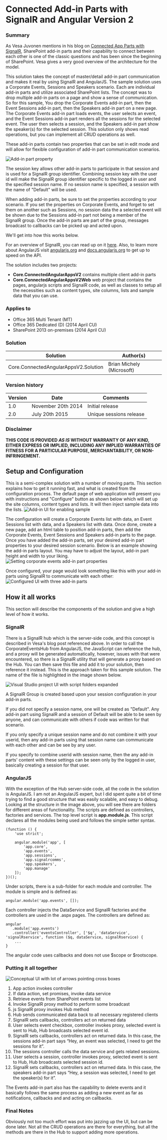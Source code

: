 # Connected Add-in Parts with SignalR and Angular Version 2 #

### Summary ###
As Vesa Juvonen mentions in his blog on [Connected App Parts with SignalR](http://blogs.msdn.com/b/vesku/archive/2014/05/14/connected-sharepoint-app-parts-with-signalr.aspx), SharePoint add-in parts and their capability to connect between each other  is one of the classic questions and has been since the beginning of SharePoint. Vesa gives a very good overview of the architecture for the model.

This solution takes the concept of master/detail add-in part communication and makes it real by using SignalR and AngularJS. The sample solution uses a Corporate Events, Sessions and Speakers scenario. Each are individual add-in parts and utilize associated SharePoint lists. The concept was to drop multiple add-in parts on a page and show a sense of communication. So for this sample, You drop the Corporate Events add-in part, then the Event Sessions add-in part, then the Speakers add-in part on a new page. The Corporate Events add-in part loads events, the user selects an event, and the Event Sessions add-in part renders all the sessions for the selected event. The user then selects a session, and the Speakers add-in part show the speaker(s) for the selected session. This solution only shows read operations, but you can implement all CRUD operations as well.

These add-in parts contain two properties that can be set in edit mode and will allow for flexible configuration of add-in part communication scenarios.

![Add-in part property](http://i.imgur.com/gg6fQGq.jpg) 

The session key allows other add-in parts to participate in that session and is used for a SignalR group identifier. Combining session key with the user id will make the SignalR group identifier specific to the logged in user and the specified session name. If no session name is specified, a session with the name of "Default" will be used.

When adding add-in parts, be sure to set the properties according to your scenario. If you set the properties on Corporate Events, and forget to set them on another such as Sessions, no session data the a selected event will be shown due to the Sessions add-in part not being a member of the SignalR group. Once the add-in parts are part of the group, messages broadcast to callbacks can be picked up and acted upon.


We'll get into how this works below.


For an overview of SignalR, you can read up on it [here](http://www.asp.net/signalr/overview/getting-started/introduction-to-signalr). Also, to learn more about AngularJS visit [angularjs.org](http://www.angularjs.org) and [docs.angularjs.org](http://docs.angularjs.org) to get up to speed on the API.

The solution includes two projects:

- **Core.ConnectedAngularAppsV2** contains multiple client add-in parts
- **Core.ConnectedAngularAppsV2Web** web project that contains the pages, angularjs scripts and SignalR code, as well as classes to setup all the necessities such as content types, site columns, lists and sample data that you can use.

### Applies to ###
-  Office 365 Multi Tenant (MT)
-  Office 365 Dedicated (D) (2014 April CU)
-  SharePoint 2013 on-premises (2014 April CU)

### Solution ###
Solution | Author(s)
---------|----------
Core.ConnectedAngularAppsV2.Solution | Brian Michely (Microsoft)

### Version history ###
Version  | Date | Comments
---------| -----| --------
1.0  | November 20th 2014 | Initial release
2.0  | July 20th 2015  | Unique sessions release

### Disclaimer ###
**THIS CODE IS PROVIDED *AS IS* WITHOUT WARRANTY OF ANY KIND, EITHER EXPRESS OR IMPLIED, INCLUDING ANY IMPLIED WARRANTIES OF FITNESS FOR A PARTICULAR PURPOSE, MERCHANTABILITY, OR NON-INFRINGEMENT.**

## Setup and Configuration ##
This is a semi-complex solution with a number of moving parts. This section explains how to get it running fast, and what is created from the configuration process. The default page of web application will present you with instructions and "Configure" button as shown below which will set up the site columns, content types and lists. It will then inject sample data into the lists.
![Add-in UI for enabling sample](http://i.imgur.com/ONIhhoW.jpg)

The configuration will create a Corporate Events list with data, an Event Sessions list with data, and a Speakers list with data. Once done, create a new page, add an html table to position add-in parts, then add the Corporate Events, Event Sessions and Speakers add-in parts to the page. Once you have added the add-in parts, set your desired add-in part properties to your desired session scenario. Below is an example showing the add-in parts layout. You may have to adjust the layout, add-in part height and width to your liking.
![Setting corporate events add-in part properties](http://i.imgur.com/xNHjUgc.jpg)

Once configured, your page would look something like this with your add-in parts using SignalR to communicate with each other:
![Configured UI with three add-in parts](http://i.imgur.com/jxWAc86.jpg)

## How it all works ##
This section will describe the components of the solution and give a high level of how it works.

### SignalR ###
There is a SignalR hub which is the server-side code, and this concept is described in Vesa's blog post referenced above. In order to call the CorporateEventsHub from AngularJS, the JavaScript can reference the hub, and a proxy will be generated automatically, however, issues with that were encountered, so there is a SignalR utility that will generate a proxy based on the Hub. You can then save this file and add it to your solution, then reference it instead. This is the approach taken for this sample solution. The name of the file is highlighted in the image shown below.

![Visual Studio project UI with script folders expanded](http://i.imgur.com/7xzdI3F.png)

A SignalR Group is created based upon your session configuration in your add-in parts. 

If you did not specify a session name, one will be created as "Default". Any add-in part using SignalR and a session of Default will be able to be seen by anyone, and can communicate with others if code was written for that scenario.

If you only specify a unique session name and do not combine it with your userid, then any add-in parts using that session name can communicate with each other and can be see by any user.

If you specify to combine userid with session name, then the any add-in parts' content with these settings can be seen only by the logged in user, basically creating a session for that user.

### AngularJS ###
With the exception of the Hub server-side code, all the code in the solution is AngularJS. I am not an AngularJS expert, but I did spent quite a bit of time trying to find a good structure that was easily scalable, and easy to debug. Looking at the structure in the image above, you will see there are folders for different areas of functionality. The scripts are defined as controllers, factories and services. The top level script is **app.module.js**. This script declares all the modules being used and follows the simple setter syntax.

    (function () {
    	'use strict';
    
    	angular.module('app', [
    		'app.core',
    		'app.events',
    		'app.sessions',
    		'app.signalrcomms',
    		'app.speakers',
    		'app.manage'
    	]);
    })();
    
Under scripts, there is a sub-folder for each module and controller. The module is simple and is defined as:
        
    angular.module('app.events', []);
    
Each controller injects the DataService and  SignalR factories and the controllers are used in the .aspx pages. The controllers are defined as:

    angular
       .module('app.events')
       .controller('eventsController', ['$q', 'dataService', 'signalRservice', function ($q, dataService, signalRservice) {
    	...
    }

The angular code uses callbacks and does not use $scope or $rootscope. 

### Putting it all together ###

![Conceptual UI with lot of arrows pointing cross boxes](http://i.imgur.com/htNrj4J.png)

1. App action invokes controller
2. If data action, set promises, invoke data service
3. Retrieve events from SharePoint events list
4. Invoke SignalR proxy method to perform some broadcast
5. js SignalR proxy invokes Hub method
6. Hub sends communicated data back to all necessary registered clients
7. SignalR sets callbacks, controllers act on returned data
8. User selects event checkbox, controller invokes proxy, selected event is sent to Hub, Hub broadcasts selected event id.
9. SignalR sets callbacks, controllers act on returned data. In this case, the sessions add-in part says “Hey, an event was selected, I need to get the sessions for it”.
10. The sessions controller calls the data service and gets related sessions.
11. User selects a session, controller invokes proxy, selected event is sent to Hub, Hub broadcasts selected session id.
12. SignalR sets callbacks, controllers act on returned data. In this case, the speakers add-in part says “Hey, a session was selected, I need to get the speaker(s) for it”.

The Events add-in part also has the capability to delete events and it basically follows the same process as adding a new event as far as notifications, callbacks and and acting on callbacks.

### Final Notes ###
Obviously not too much effort was put into jazzing up the UI, but can be done later.
Not all the CRUD operations are there for everything, but all the methods are there in the Hub to support adding more operations.

